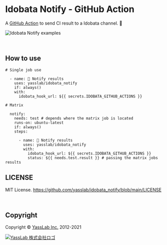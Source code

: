 # Idobata Notify - GitHub Action

A [GitHub Action](https://github.com/features/actions) to send CI result to a Idobata channel. :bell:

![Idobata Notify examples](https://user-images.githubusercontent.com/155807/135367296-95b223db-0040-4560-8d32-20bff5c97839.png)

<br>

## How to use

```
# Single job use

  - name: 🔔 Notify results
    uses: yasslab/idobata_notify
    if: always()
    with:
      idobata_hook_url: ${{ secrets.IDOBATA_GITHUB_ACTIONS }}
```

```
# Matrix

  notify:
    needs: test # depends where the matrix job is located
    runs-on: ubuntu-latest
    if: always()
    steps:

      - name: 🔔 Notify results
        uses: yasslab/idobata_notify
        with:
          idobata_hook_url: ${{ secrets.IDOBATA_GITHUB_ACTIONS }}
          status: ${{ needs.test.result }} # passing the matrix jobs results
```

## LICENSE

MIT License. https://github.com/yasslab/idobata_notify/blob/main/LICENSE

<br>

## Copyright

Copyright &copy; [YassLab Inc.](https://yasslab.jp) 2012-2021

[![YassLab 株式会社ロゴ](https://yasslab.jp/img/logos/800x200.png?cache=clear)](https://yasslab.jp/)

